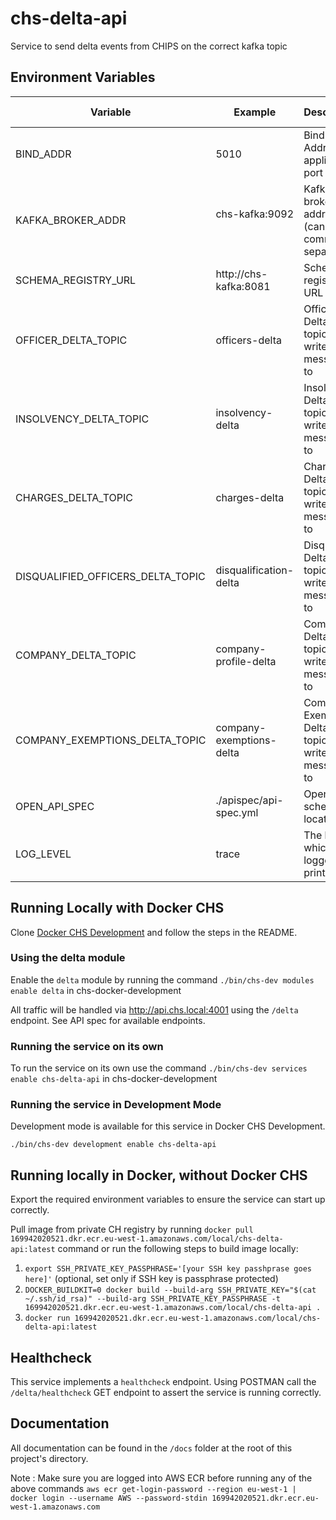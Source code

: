 # chs-delta-api
Service to send delta events from CHIPS on the correct kafka topic

Environment Variables
-----------------

| Variable                          | Example                          | Description                                               |  Required       | Default value |
|-----------------------------------|----------------------------------|-----------------------------------------------------------| --------------- | ------------- |
| BIND_ADDR                         | 5010                             | Bind Address / application port                           | YES             |               |
| KAFKA_BROKER_ADDR                 | chs-kafka:9092                   | Kafka broker address (can be comma separated)             | YES             |               |
| SCHEMA_REGISTRY_URL               | http://chs-kafka:8081            | Schema registry URL                                       | YES             |               |
| OFFICER_DELTA_TOPIC               | officers-delta                   | Officer Delta Kafka topic to write messages to            | YES             |               |
| INSOLVENCY_DELTA_TOPIC            | insolvency-delta                 | Insolvency Delta Kafka topic to write messages to         | YES             |               |
| CHARGES_DELTA_TOPIC               | charges-delta                    | Charges Delta Kafka topic to write messages to            | YES             |               |
| DISQUALIFIED_OFFICERS_DELTA_TOPIC | disqualification-delta           | Disqualified Delta Kafka topic to write messages to       | YES             |               |
| COMPANY_DELTA_TOPIC               | company-profile-delta            | Company Delta Kafka topic to write messages to            | YES             |               |
| COMPANY_EXEMPTIONS_DELTA_TOPIC    | company-exemptions-delta         | Company Exemptions Delta Kafka topic to write messages to | YES             |               |
| OPEN_API_SPEC                     | ./apispec/api-spec.yml           | OpenAPI schema location                                   | YES             |               |
| LOG_LEVEL                         | trace                            | The level at which the logger prints                      | NO              | info          |

## Running Locally with Docker CHS
Clone [Docker CHS Development](https://github.com/companieshouse/docker-chs-development) and follow the steps in the README.

### Using the delta module
Enable the `delta` module  by running the command `./bin/chs-dev modules enable delta` in chs-docker-development

All traffic will be handled via http://api.chs.local:4001 using the `/delta` endpoint. See API spec for available endpoints.
### Running the service on its own
To run the service on its own use the command `./bin/chs-dev services enable chs-delta-api` in chs-docker-development

### Running the service in Development Mode
Development mode is available for this service in Docker CHS Development.

`./bin/chs-dev development enable chs-delta-api`

## Running locally in Docker, without Docker CHS
Export the required environment variables to ensure the service can start up correctly.

Pull image from private CH registry by running `docker pull 169942020521.dkr.ecr.eu-west-1.amazonaws.com/local/chs-delta-api:latest` 
command or run the following steps to build image locally:

1. `export SSH_PRIVATE_KEY_PASSPHRASE='[your SSH key passhprase goes here]'` (optional, set only if SSH key is passphrase protected)
2. `DOCKER_BUILDKIT=0 docker build --build-arg SSH_PRIVATE_KEY="$(cat ~/.ssh/id_rsa)" --build-arg SSH_PRIVATE_KEY_PASSPHRASE -t 169942020521.dkr.ecr.eu-west-1.amazonaws.com/local/chs-delta-api .`
3. `docker run 169942020521.dkr.ecr.eu-west-1.amazonaws.com/local/chs-delta-api:latest`

## Healthcheck
This service implements a `healthcheck` endpoint. Using POSTMAN call the `/delta/healthcheck` GET endpoint to assert 
the service is running correctly.

## Documentation
All documentation can be found in the `/docs` folder at the root of this project's directory.

Note : Make sure you are logged into AWS ECR before running any of the above commands
`aws ecr get-login-password --region eu-west-1 | docker login --username AWS --password-stdin 169942020521.dkr.ecr.eu-west-1.amazonaws.com
`
